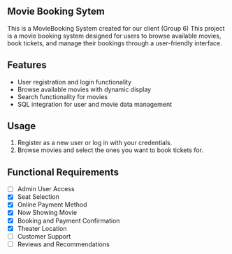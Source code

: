 ## Movie Booking Sytem

This is a MovieBooking System created for our client (Group 6)
This project is a movie booking system designed for users to browse available movies, book tickets, and manage their bookings through a user-friendly interface. 

## Features
- User registration and login functionality
- Browse available movies with dynamic display
- Search functionality for movies
- SQL integration for user and movie data management

## Usage
1. Register as a new user or log in with your credentials.
2. Browse movies and select the ones you want to book tickets for.

## Functional Requirements
- [ ] Admin User Access
- [x] Seat Selection
- [x] Online Payment Method
- [x] Now Showing Movie
- [x] Booking and Payment Confirmation
- [x] Theater Location
- [ ] Customer Support
- [ ] Reviews and Recommendations
